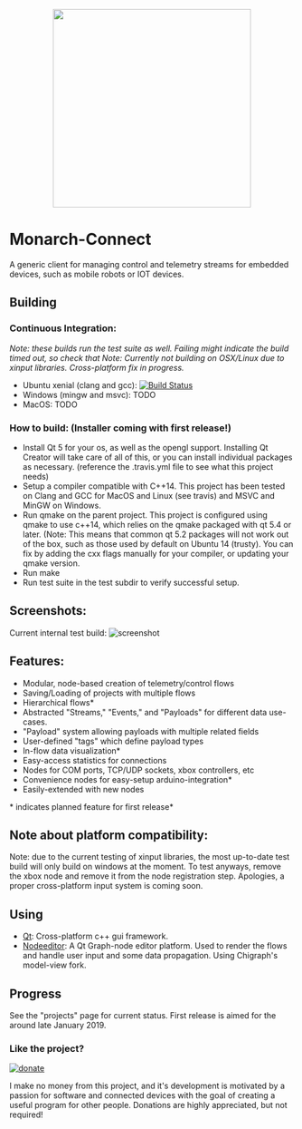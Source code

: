 <p align="center">
  <img src ="https://i.imgur.com/lNwM4ac.png" width="350" />
</p>

# Monarch-Connect
A generic client for managing control and telemetry streams for embedded devices, such as mobile robots or IOT devices.

## Building
### Continuous Integration:
*Note: these builds run the test suite as well. Failing might indicate the build timed out, so check that*
*Note: Currently not building on OSX/Linux due to xinput libraries. Cross-platform fix in progress.*
* Ubuntu xenial (clang and gcc): [![Build Status](https://travis-ci.org/Toms42/Monarch-Connect.svg?branch=master)](https://travis-ci.org/Toms42/Monarch-Connect)
* Windows (mingw and msvc): TODO
* MacOS: TODO
### How to build: (Installer coming with first release!)
* Install Qt 5 for your os, as well as the opengl support. Installing Qt Creator will take care of all of this, or you can install individual packages as necessary. (reference the .travis.yml file to see what this project needs)
* Setup a compiler compatible with C++14. This project has been tested on Clang and GCC for MacOS and Linux (see travis) and MSVC and MinGW on Windows.
* Run qmake on the parent project. This project is configured using qmake to use c++14, which relies on the qmake packaged with qt 5.4 or later. (Note: This means that common qt 5.2 packages will not work out of the box, such as those used by default on Ubuntu 14 (trusty). You can fix by adding the cxx flags manually for your compiler, or updating your qmake version.
* Run make
* Run test suite in the test subdir to verify successful setup.
## Screenshots:
Current internal test build:
![screenshot](https://i.imgur.com/IhDWBZi.png)
## Features:
* Modular, node-based creation of telemetry/control flows
* Saving/Loading of projects with multiple flows
* Hierarchical flows*
* Abstracted "Streams," "Events," and "Payloads" for different data use-cases.
* "Payload" system allowing payloads with multiple related fields
* User-defined "tags" which define payload types
* In-flow data visualization*
* Easy-access statistics for connections
* Nodes for COM ports, TCP/UDP sockets, xbox controllers, etc
* Convenience nodes for easy-setup arduino-integration*
* Easily-extended with new nodes

\* indicates planned feature for first release* 

## Note about platform compatibility:
Note: due to the current testing of xinput libraries, the most up-to-date test build will only build on windows at the moment. To test anyways, remove the xbox node and remove it from the node registration step. Apologies, a proper cross-platform input system is coming soon.

## Using
* [Qt](https://www.qt.io/): Cross-platform c++ gui framework.
* [Nodeeditor](https://github.com/paceholder/nodeeditor): A Qt Graph-node editor platform. Used to render the flows and handle user input and some data propagation. Using Chigraph's model-view fork.
## Progress
See the "projects" page for current status.
First release is aimed for the around late January 2019.

### Like the project?
[![donate](https://img.shields.io/badge/Paypal-Donate-green.svg?logo=paypal)](https://www.paypal.com/cgi-bin/webscr?cmd=_donations&business=VRDHBJCEL5PEE&item_name=Creating+useful,+open+source+software&currency_code=USD&source=url)

I make no money from this project, and it's development is motivated by a passion for software and connected devices with the goal of creating a useful program for other people. Donations are highly appreciated, but not required!
